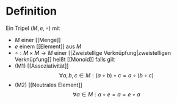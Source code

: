 # Definition
Ein Tripel $(M, e, \circ)$ mit 
- $M$ einer [[Menge]]
- $e$ einem [[Element]] aus $M$
- $\circ : M \times M \to M$ einer [[Zweistellige Verknüpfung|zweistelligen Verknüpfung]]
heißt [[Monoid]] falls gilt
- (M1) [[Assoziativität]] $$\forall a, b, c \in M : (a \circ b) \circ c = a \circ (b \circ c)$$
- (M2) [[Neutrales Element]] $$\forall a \in M : a \circ e = a = e \circ a$$
